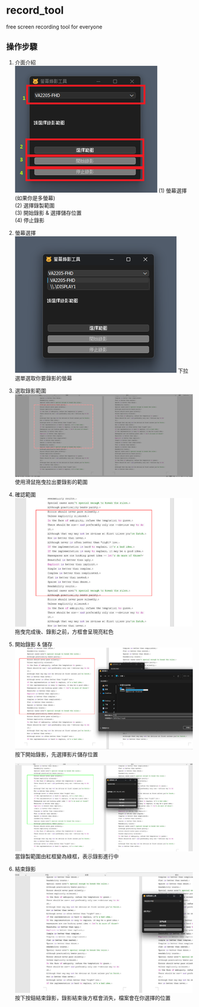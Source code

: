 # record_tool
free  screen recording tool for everyone

## 操作步驟
1. 介面介紹  
    ![程式介面](./docs/images/1-menu.png)
    (1) 螢幕選擇 (如果你是多螢幕)  
    (2) 選擇錄製範圍  
    (3) 開始錄影 & 選擇儲存位置  
    (4) 停止錄影  
2. 螢幕選擇  
    ![操作步驟 1](./docs/images/2-multi_screen.png)
    下拉選單選取你要錄影的螢幕  
3. 選取錄影範圍  
    ![操作步驟 2](./docs/images/3-select_area.png)
    使用滑鼠拖曳拉出要錄影的範圍  
4. 確認範圍  
    ![操作步驟 3](./docs/images/4-recording_box.png)
    拖曳完成後、錄影之前，方框會呈現亮紅色  
5. 開始錄影 & 儲存  
    ![操作步驟 4](./docs/images/5-saved.png)
    按下開始錄影，先選擇影片儲存位置  

    ![操作步驟 5](./docs/images/6-recording.png)
    當錄製範圍由紅框變為綠框，表示錄影進行中  
6. 結束錄影  
    ![操作步驟 6](./docs/images/7-end.png)
    按下按鈕結束錄影，錄影結束後方框會消失，檔案會在你選擇的位置  